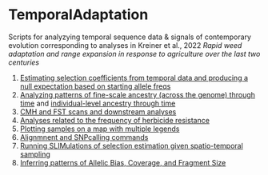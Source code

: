 # TemporalAdaptation

Scripts for analyzying temporal sequence data & signals of contemporary evolution corresponding to analyses in Kreiner et al., 2022 _Rapid weed adaptation and range expansion in response to agriculture over the last two centuries_

1) [Estimating selection coefficients from temporal data and producing a null expectation based on starting allele freqs](https://github.com/jkreinz/TemporalAdaptation/tree/main/EstimatingSelectionAnalyses_andFigure3)
2) [Analyzing patterns of fine-scale ancestry (across the genome) through time](https://github.com/jkreinz/TemporalAdaptation/tree/main/FinescaleAncestry_PlottingandLAMP) and [individual-level ancestry through time](https://github.com/jkreinz/TemporalAdaptation/tree/main/IndivPopStructure)
3) [CMH and FST scans and downstream analyses](https://github.com/jkreinz/TemporalAdaptation/tree/main/CMHandFST_PlottingandAnalysis)
4) [Analyses related to the frequency of herbicide resistance](https://github.com/jkreinz/TemporalAdaptation/tree/main/ResistanceInvestigations)
5) [Plotting samples on a map with multiple legends](MapPlotting_Figure1.R)
6) [Alignmnent and SNPcalling commands](https://github.com/jkreinz/TemporalAdaptation/tree/main/Alignment_SNPcalling)
7) [Running SLIMulations of selection estimation given spatio-temporal sampling](https://github.com/jkreinz/TemporalAdaptation/tree/main/SLIMulations)
8) [Inferring patterns of Allelic Bias, Coverage, and Fragment Size](https://github.com/jkreinz/TemporalAdaptation/tree/main/AB_plotting)
